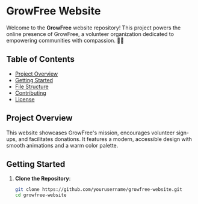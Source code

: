 # GrowFree Website

Welcome to the **GrowFree** website repository! This project powers the online presence of GrowFree, a volunteer organization dedicated to empowering communities with compassion. 🌱✨

## Table of Contents
- [Project Overview](#project-overview)
- [Getting Started](#getting-started)
- [File Structure](#file-structure)
- [Contributing](#contributing)
- [License](#license)

## Project Overview
This website showcases GrowFree's mission, encourages volunteer sign-ups, and facilitates donations. It features a modern, accessible design with smooth animations and a warm color palette.

## Getting Started
1. **Clone the Repository**:
   ```bash
   git clone https://github.com/yourusername/growfree-website.git
   cd growfree-website
